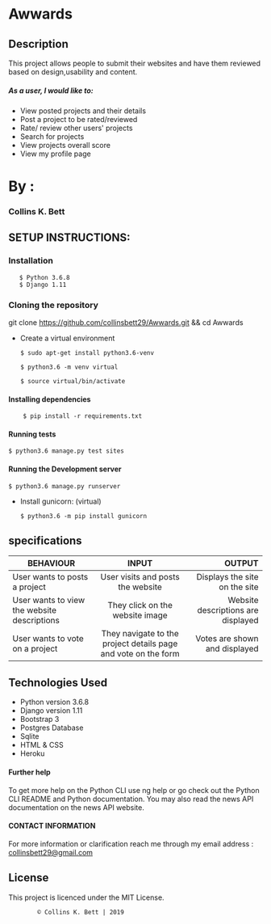 # Awwards

## Description
This project allows people to submit their websites and have them reviewed based on design,usability and content.

##### As a user, I would like to:
* View posted projects and their details
* Post a project to be rated/reviewed
* Rate/ review other users' projects
* Search for projects 
* View projects overall score
* View my profile page

# By :
### Collins K. Bett

## SETUP INSTRUCTIONS:
### Installation
       $ Python 3.6.8
       $ Django 1.11

### Cloning the repository
git clone https://github.com/collinsbett29/Awwards.git && cd Awwards

* Create a virtual environment

   `$ sudo apt-get install python3.6-venv`

   ```$ python3.6 -m venv virtual```

   ```$ source virtual/bin/activate```

#### Installing dependencies
        $ pip install -r requirements.txt

#### Running tests
    $ python3.6 manage.py test sites

#### Running the Development server
    $ python3.6 manage.py runserver

* Install gunicorn: (virtual)

   ```$ python3.6 -m pip install gunicorn```

## specifications

| BEHAVIOUR	       | INPUT	        | OUTPUT        |
| -------------- | :-------------: | ----------: |
| User wants to posts a project	| User visits and posts the website  |   Displays the site on the site |
| User wants to view the website descriptions	| They click on the website image	| Website descriptions are displayed |
| User wants to vote on a project	| They navigate to the project details page and vote on the form | Votes are shown and displayed |


## Technologies Used

  * Python version 3.6.8
  * Django version 1.11
  * Bootstrap 3
  * Postgres Database
  * Sqlite
  * HTML & CSS 
  * Heroku

#### Further help
To get more help on the Python CLI use ng help or go check out the Python CLI README and Python documentation. You may also read the news API documentation on the news API website.

#### CONTACT INFORMATION
For more information or clarification reach me through my email address : collinsbett29@gmail.com
## License

This project is licenced under the MIT License.


            © Collins K. Bett | 2019
